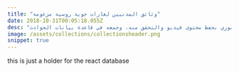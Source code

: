 ```yaml
---
title: "وثائق المدنيين لغارات جوية روسية مزعومة"
date: 2018-10-31T00:05:18.055Z
desc: "تحتوي هذه المجموعة على مقاطع فيديو نشرها أفراد من بينهم صحفيون، ناشطون، وسائل إعلام وجماعات إنسانية يدّعون أنهم شهدوا غارة جوية روسية استهدفت مدنيين أو بُنى تحتيّة مدنية في سوريا. في هذه المجموعة؛ قام الأرشيف السوري بحفظ محتوى فيديو والتحقق منه، وجمعه في قاعدة بيانات الحوادث."
image: /assets/collections/collectionsheader.png
snippet: true
---
```


this is just a holder for the react database
